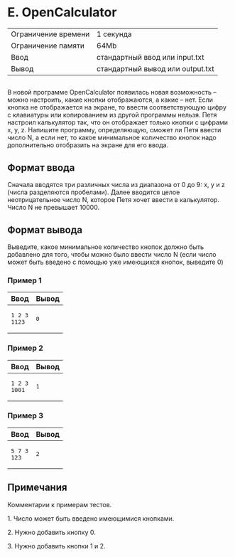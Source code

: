 <div class="problem-statement">
   <div class="header">
      <h1 class="title">E. OpenCalculator</h1>
      <table>
         <tr class="time-limit">
            <td class="property-title">Ограничение времени</td>
            <td>1&nbsp;секунда</td>
         </tr>
         <tr class="memory-limit">
            <td class="property-title">Ограничение памяти</td>
            <td>64Mb</td>
         </tr>
         <tr class="input-file">
            <td class="property-title">Ввод</td>
            <td colspan="1">стандартный ввод или input.txt</td>
         </tr>
         <tr class="output-file">
            <td class="property-title">Вывод</td>
            <td colspan="1">стандартный вывод или output.txt</td>
         </tr>
      </table>
   </div>
   <h2></h2>
   <div class="legend"><span style="">
         <p>В новой программе OpenCalculator появилась новая возможность – можно настроить, какие кнопки отображаются, а какие – нет.
            Если кнопка не отображается на экране, то ввести соответствующую цифру с клавиатуры или копированием из другой программы нельзя.
            Петя настроил калькулятор так, что он отображает только кнопки с цифрами x, y, z. Напишите программу, определяющую, сможет
            ли Петя ввести число N, а если нет, то какое минимальное количество кнопок надо дополнительно отобразить на экране для его
            ввода.
         </p></span></div>
   <h2>Формат ввода</h2>
   <div class="input-specification"><span style="">
         <p>Сначала вводятся три различных числа из диапазона от 0 до 9: x, y и z (числа разделяются пробелами). Далее вводится целое
            неотрицательное число N, которое Петя хочет ввести в калькулятор. Число N не превышает 10000.
         </p></span><p></p>
   </div>
   <h2>Формат вывода</h2>
   <div class="output-specification"><span style="">
         <p>Выведите, какое минимальное количество кнопок должно быть добавлено для того, чтобы можно было ввести число N (если число
            может быть введено с помощью уже имеющихся кнопок, выведите 0)
         </p></span><p></p>
   </div>
   <h3>Пример 1</h3>
   <table class="sample-tests">
      <thead>
         <tr>
            <th>Ввод</th>
            <th>Вывод</th>
         </tr>
      </thead>
      <tbody>
         <tr>
            <td><pre>1 2 3
1123
</pre></td>
            <td><pre>0
</pre></td>
         </tr>
      </tbody>
   </table>
   <h3>Пример 2</h3>
   <table class="sample-tests">
      <thead>
         <tr>
            <th>Ввод</th>
            <th>Вывод</th>
         </tr>
      </thead>
      <tbody>
         <tr>
            <td><pre>1 2 3
1001
</pre></td>
            <td><pre>1
</pre></td>
         </tr>
      </tbody>
   </table>
   <h3>Пример 3</h3>
   <table class="sample-tests">
      <thead>
         <tr>
            <th>Ввод</th>
            <th>Вывод</th>
         </tr>
      </thead>
      <tbody>
         <tr>
            <td><pre>5 7 3
123
</pre></td>
            <td><pre>2
</pre></td>
         </tr>
      </tbody>
   </table>
   <h2>Примечания</h2>
   <div class="notes"><span style="">
         <p>Комментарии к примерам тестов.</p></span><p>1. Число может быть введено имеющимися кнопками.</p>
      <p>2. Нужно добавить кнопку 0.</p>
      <p>3. Нужно добавить кнопки 1 и 2.</p>
   </div>
</div></div>

